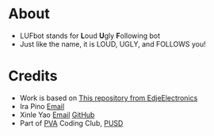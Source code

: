# About
* LUFbot stands for **L**oud **U**gly **F**ollowing bot
* Just like the name, it is LOUD, UGLY, and FOLLOWS you!
# Credits
* Work is based on [This repository from EdjeElectronics](/EdjeElectronics/TensorFlow-Lite-Object-Detection-on-Android-and-Raspberry-Pi)
* Ira Pino [Email](mailto:ip6142@pleasantonusd.net)
* Xinle Yao [Email](mailto:xy2933@pleasantonusd.net) [GitHub](/sean-was-taken)
* Part of [PVA](https://www.pleasantonvirtualacademy.com) Coding Club, [PUSD](https://www.pleasantonusd.net)
